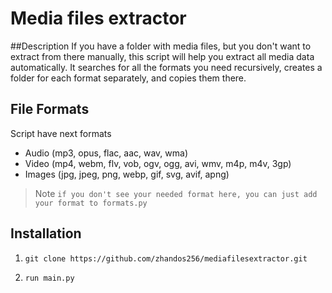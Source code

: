 # Media files extractor

##Description
If you have a folder with media files, but you don't want to extract from
    there manually, this script will help you extract all media data
    automatically. It searches for all the formats you need recursively,
    creates a folder for each format separately, and copies them there.

## File Formats
Script have next formats

* Audio (mp3, opus, flac, aac, wav, wma)
* Video (mp4, webm, flv, vob, ogv, ogg, avi, wmv, m4p, m4v, 3gp)
* Images (jpg, jpeg, png, webp, gif, svg, avif, apng)

> Note `if you don't see your needed format here, you can just add your format to formats.py`


## Installation

1) ```
   git clone https://github.com/zhandos256/mediafilesextractor.git
   ```
2) ```
   run main.py
   ```
